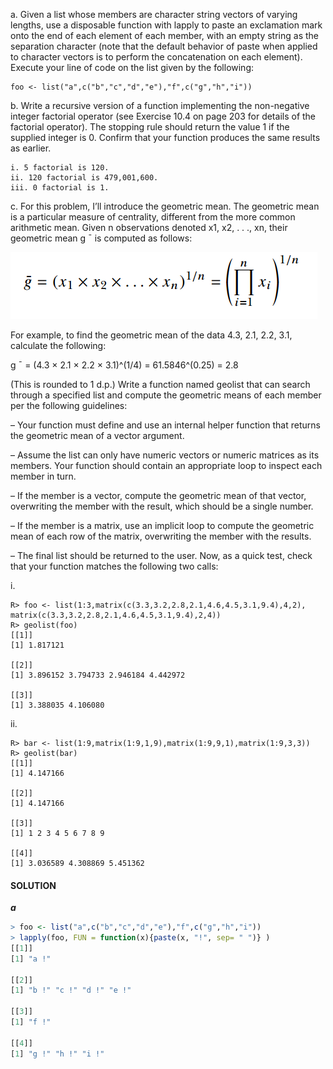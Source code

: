 a. Given a list whose members are character string vectors of varying lengths, use a disposable function with lapply to paste an exclamation mark onto the end of each element of each member, with an empty string as the separation character (note that the default behavior of paste when applied to character vectors is to perform the concatenation on each element). Execute your line of code on the list given by the following:
```
foo <- list("a",c("b","c","d","e"),"f",c("g","h","i"))
```

b. Write a recursive version of a function implementing the non-negative integer factorial operator (see Exercise 10.4 on
page 203 for details of the factorial operator). The stopping rule should return the value 1 if the supplied integer is 0. Confirm that your function produces the same results as earlier.
```
i. 5 factorial is 120.
ii. 120 factorial is 479,001,600.
iii. 0 factorial is 1.
```

c. For this problem, I’ll introduce the geometric mean. The geometric mean is a particular measure of centrality, different from the more common arithmetic mean. Given n observations denoted x1, x2, . . ., xn, their geometric mean g ¯ is computed as follows:

![Image](https://github.com/tamhuynh92/The-Book-of-R-Solutions/blob/master/Chapter%2011/Screenshot%202017-10-02%2000.11.32.png?raw=true)

For example, to find the geometric mean of the data 4.3, 2.1, 2.2, 3.1, calculate the following:

g ¯ = (4.3 × 2.1 × 2.2 × 3.1)^(1/4) = 61.5846^(0.25) = 2.8

(This is rounded to 1 d.p.)
Write a function named geolist that can search through a specified list and compute the geometric means of each member per the following guidelines:

– Your function must define and use an internal helper function that returns the geometric mean of a vector argument.

– Assume the list can only have numeric vectors or numeric matrices as its members. Your function should contain an
appropriate loop to inspect each member in turn.

– If the member is a vector, compute the geometric mean of that vector, overwriting the member with the result, which should be a single number.

– If the member is a matrix, use an implicit loop to compute the geometric mean of each row of the matrix, overwriting the member with the results.

– The final list should be returned to the user. Now, as a quick test, check that your function matches the following two calls:

i.
```
R> foo <- list(1:3,matrix(c(3.3,3.2,2.8,2.1,4.6,4.5,3.1,9.4),4,2),
matrix(c(3.3,3.2,2.8,2.1,4.6,4.5,3.1,9.4),2,4))
R> geolist(foo)
[[1]]
[1] 1.817121

[[2]]
[1] 3.896152 3.794733 2.946184 4.442972

[[3]]
[1] 3.388035 4.106080
```
ii.
```
R> bar <- list(1:9,matrix(1:9,1,9),matrix(1:9,9,1),matrix(1:9,3,3))
R> geolist(bar)
[[1]]
[1] 4.147166

[[2]]
[1] 4.147166

[[3]]
[1] 1 2 3 4 5 6 7 8 9

[[4]]
[1] 3.036589 4.308869 5.451362
```
#### SOLUTION
***a***
```R
> foo <- list("a",c("b","c","d","e"),"f",c("g","h","i"))
> lapply(foo, FUN = function(x){paste(x, "!", sep= " ")} )
[[1]]
[1] "a !"

[[2]]
[1] "b !" "c !" "d !" "e !"

[[3]]
[1] "f !"

[[4]]
[1] "g !" "h !" "i !"
```
